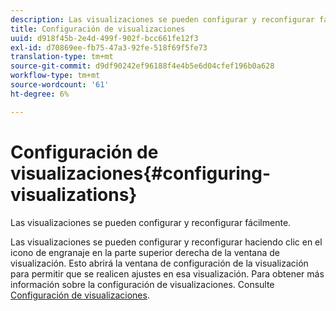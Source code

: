 ```yaml
---
description: Las visualizaciones se pueden configurar y reconfigurar fácilmente.
title: Configuración de visualizaciones
uuid: d918f45b-2e4d-499f-902f-bcc661fe12f3
exl-id: d70869ee-fb75-47a3-92fe-518f69f5fe73
translation-type: tm+mt
source-git-commit: d9df90242ef96188f4e4b5e6d04cfef196b0a628
workflow-type: tm+mt
source-wordcount: '61'
ht-degree: 6%

---
```


# Configuración de visualizaciones{#configuring-visualizations}

Las visualizaciones se pueden configurar y reconfigurar fácilmente.

Las visualizaciones se pueden configurar y reconfigurar haciendo clic en el icono de engranaje en la parte superior derecha de la ventana de visualización. Esto abrirá la ventana de configuración de la visualización para permitir que se realicen ajustes en esa visualización. Para obtener más información sobre la configuración de visualizaciones. Consulte [Configuración de visualizaciones](../../../../home/c-adobe-data-workbench-dashboard/c-visualizations/c-configuring-visualizations.md#concept-edc3c7270ffe429c9aab8ceca429b570).
